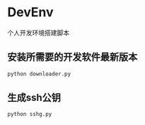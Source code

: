 # DevEnv

个人开发环境搭建脚本

## 安装所需要的开发软件最新版本

```sh
python downloader.py
```

## 生成ssh公钥

```sh
python sshg.py
```

